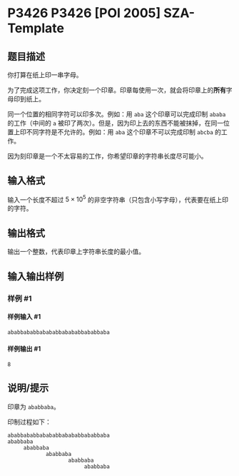 # P3426 P3426 [POI 2005] SZA-Template

## 题目描述

你打算在纸上印一串字母。

为了完成这项工作，你决定刻一个印章。印章每使用一次，就会将印章上的**所有**字母印到纸上。

同一个位置的相同字符可以印多次。例如：用 `aba` 这个印章可以完成印制 `ababa` 的工作（中间的 `a` 被印了两次）。但是，因为印上去的东西不能被抹掉，在同一位置上印不同字符是不允许的。例如：用 `aba` 这个印章不可以完成印制 `abcba` 的工作。

因为刻印章是一个不太容易的工作，你希望印章的字符串长度尽可能小。

## 输入格式

输入一个长度不超过 $5 \times 10^5$ 的非空字符串（只包含小写字母），代表要在纸上印的字符。

## 输出格式

输出一个整数，代表印章上字符串长度的最小值。

## 输入输出样例

### 样例 #1

#### 样例输入 #1

```
ababbababbabababbabababbababbaba
```

#### 样例输出 #1

```
8
```

## 说明/提示

印章为 `ababbaba`。

印制过程如下：

```plain
ababbababbabababbabababbababbaba
ababbaba
     ababbaba
            ababbaba
                   ababbaba
                        ababbaba
```
